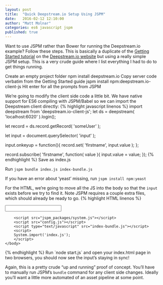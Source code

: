 ```yaml
---
layout: post
title:  "Quick Deepstream.io Setup Using JSPM"
date:   2016-02-12 12:10:00
author: "Matt Molnar"
categories: es6 javascript jspm
published: true
---
```

Want to use JSPM rather than Bower for running the Deepstream.io example? Follow these steps. This is basically a duplicate of the [Getting Started tutorial][tutorial] on the [Deepstream.io website][website] but using a really simple JSPM setup. This is a very crude guide where I list everything I had to do to get things running.

Create an empty project folder
npm install deepstream.io
Copy server code verbatim from the Getting Started guide
jspm install npm:deepstream.io-client-js
Hit enter for all the prompts from JSPM

We’re going to modify the client side code a little bit. We have native support for ES6 compiling with JSPM/Babel so we can import the Deepstream client directly:
{% highlight javascript linenos %}
import deepstream from 'deepstream.io-client-js';
let ds = deepstream( 'localhost:6020' ).login();

let record = ds.record.getRecord( 'someUser' );

let input = document.querySelector( 'input' );

input.onkeyup = function(){
    record.set( 'firstname', input.value );
};

record.subscribe( 'firstname', function( value ){
    input.value = value;
});
{% endhighlight %}
Save as index.js

Run `jspm bundle index.js index-bundle.js`

If you have an error about ‘yeast’ missing, run `jspm install npm:yeast`

For the HTML, we’re going to move all the JS into the body so that the `input` exists before we try to find it. Note JSPM requires a couple extra files, which should already be ready to go.
{% highlight HTML linenos %}
<!DOCTYPE html>
<html>
    <head>
    </head>
    <body>
        <input type="text" />
        
        <script src="jspm_packages/system.js"></script>
        <script src="config.js"></script>
        <script type="text/javascript" src="index-bundle.js"></script>
        <script>
        System.import('index.js');
        </script>
    </body>
</html>
{% endhighlight %}
Run `node start.js` and open your index.html page in two browsers, you should now see the input’s staying in sync!

Again, this is a pretty crude “up and running” proof of concept. You’ll have to manually run JSPM’s `bundle` command for any client side changes. Ideally you’ll want a little more automated of an asset pipeline at some point.

[tutorial]: https://deepstream.io/tutorials/getting-started.html
[website]: https://deepstream.io/

